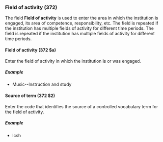 ### Field of activity (372)

The field **Field of activity** is used to enter the area in which the institution is engaged, its area of competence, responsibility, etc. The field is repeated if the institution has multiple fields of activity for different time periods. The field is repeated if the institution has multiple fields of activity for different time periods.

#### Field of activity (372 $a)

Enter the field of activity in which the institution is or was engaged.

##### Example

- Music--Instruction and study

#### Source of term (372 $2)

Enter the code that identifies the source of a controlled vocabulary term for the field of activity.

##### Example

- lcsh
